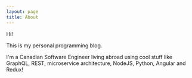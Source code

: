 ```yaml
---
layout: page
title: About
---
```


Hi!

This is my personal programming blog.

 I'm a Canadian Software Engineer living abroad using cool stuff like GraphQL, REST, microservice architecture, NodeJS, Python, Angular and Redux!
